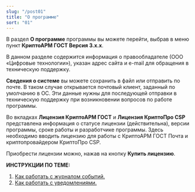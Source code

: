 ```yaml
---
slug: "/post01"
title: "О программе"
sort: "01"
---
```


В раздел **О программе** программы вы можете перейти, выбрав в меню пункт **КриптоАРМ ГОСТ Версия 3.х.х**.

В данном разделе содержится информация о правообладателе (ООО «Цифровые технологии»), указан адрес сайта и e-mail для обращения в техническую поддержку.

**Сведения о системе** вы можете сохранить в файл или отправить по почте. В таком случае открывается почтовый клиент, заданный по умолчанию в ОС. Эти данные нужны для последующей отправки в техническую поддержку при возникновении вопросов по работе программы.    

Во вкладках **Лицензия КриптоАРМ ГОСТ** и **Лицензия КриптоПро CSP** представлена информация о статусе лицензии (действительна), версии программы, сроке работы и разработчике программы.
Здесь необходимо вводить лицензию для работы с КриптоАРМ ГОСТ Почта и криптопровайдером КриптоПро CSP.

Приобрести лицензии можно, нажав на кнопку **Купить лицензию**.



**ИНСТРУКЦИИ ПО ТЕМЕ:**  
1. [Как работать с журналом событий.](https://docs.cryptoarm.ru/07-v3.2.9/007-cryptoarm/03-journal)  
2. [Как работать с уведомлениями.](https://docs.cryptoarm.ru/07-v3.2.9/007-cryptoarm/02-notifications)  
